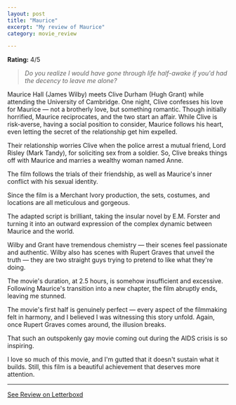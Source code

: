 ```yaml
---
layout: post
title: "Maurice"
excerpt: "My review of Maurice"
category: movie_review

---
```


**Rating:** 4/5

<blockquote><i>Do you realize I would have gone through life half-awake if you'd had the decency to leave me alone?</i></blockquote>

Maurice Hall (James Wilby) meets Clive Durham (Hugh Grant) while attending the University of Cambridge. One night, Clive confesses his love for Maurice — not a brotherly love, but something romantic. Though initially horrified, Maurice reciprocates, and the two start an affair. While Clive is risk-averse, having a social position to consider, Maurice follows his heart, even letting the secret of the relationship get him expelled.

Their relationship worries Clive when the police arrest a mutual friend, Lord Risley (Mark Tandy), for soliciting sex from a soldier. So, Clive breaks things off with Maurice and marries a wealthy woman named Anne.

The film follows the trials of their friendship, as well as Maurice's inner conflict with his sexual identity.

Since the film is a Merchant Ivory production, the sets, costumes, and locations are all meticulous and gorgeous.

The adapted script is brilliant, taking the insular novel by E.M. Forster and turning it into an outward expression of the complex dynamic between Maurice and the world.

Wilby and Grant have tremendous chemistry — their scenes feel passionate and authentic. Wilby also has scenes with Rupert Graves that unveil the truth — they are two straight guys trying to pretend to like what they're doing.

The movie's duration, at 2.5 hours, is somehow insufficient and excessive. Following Maurice's transition into a new chapter, the film abruptly ends, leaving me stunned.

The movie's first half is genuinely perfect — every aspect of the filmmaking felt in harmony, and I believed I was witnessing this story unfold. Again, once Rupert Graves comes around, the illusion breaks.

That such an outspokenly gay movie coming out during the AIDS crisis is so inspiring.

I love so much of this movie, and I'm gutted that it doesn't sustain what it builds. Still, this film is a beautiful achievement that deserves more attention.

<hr>

[See Review on Letterboxd](https://boxd.it/5SErLf)
